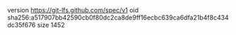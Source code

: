 version https://git-lfs.github.com/spec/v1
oid sha256:a517907bb42590cb0f80dc2ca8de9ff16ecbc639ca6dfa21b4f8c434dc35f676
size 1452
